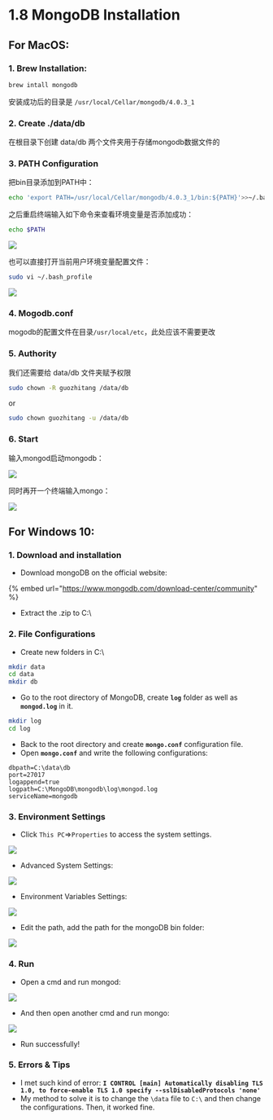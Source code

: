 # 1.8 MongoDB Installation

## For MacOS:

### 1. Brew Installation:

```bash
brew intall mongodb
```

安装成功后的目录是 `/usr/local/Cellar/mongodb/4.0.3_1`

### 2. Create ./data/db

在根目录下创建 data/db 两个文件夹用于存储mongodb数据文件的

### 3. PATH Configuration

把bin目录添加到PATH中：

```bash
echo 'export PATH=/usr/local/Cellar/mongodb/4.0.3_1/bin:${PATH}'>>~/.bash_profile
```

之后重启终端输入如下命令来查看环境变量是否添加成功：

```bash
echo $PATH
```

![](../.gitbook/assets/image%20%2836%29.png)

也可以直接打开当前用户环境变量配置文件：

```bash
sudo vi ~/.bash_profile
```

![](../.gitbook/assets/image%20%2826%29.png)

### 4. Mogodb.conf

mogodb的配置文件在目录`/usr/local/etc`，此处应该不需要更改

### 5. Authority

我们还需要给 data/db 文件夹赋予权限

```bash
sudo chown -R guozhitang /data/db
```

or

```bash
sudo chown guozhitang -u /data/db
```

### 6. Start

输入mongod启动mongodb：

![](../.gitbook/assets/image%20%2827%29.png)

同时再开一个终端输入mongo：

![](../.gitbook/assets/image%20%2824%29.png)

## For Windows 10:

### 1. Download and installation

* Download mongoDB on the official website: 

{% embed url="https://www.mongodb.com/download-center/community" %}

* Extract the .zip to C:\

### 2. File Configurations

* Create new folders in C:\

```bash
mkdir data
cd data
mkdir db
```

* Go to the root directory of MongoDB, create **`log`** folder as well as **`mongod.log`** in it.

```bash
mkdir log
cd log
```

* Back to the root directory and create **`mongo.conf`** configuration file.
* Open **`mongo.conf`** and write the following configurations:

```text
dbpath=C:\data\db
port=27017
logappend=true
logpath=C:\MongoDB\mongodb\log\mongod.log
serviceName=mongodb
```

### 3. Environment Settings

* Click `This PC`=&gt;`Properties` to access the system settings.

![](../.gitbook/assets/image%20%2847%29.png)

* Advanced System Settings:

![](../.gitbook/assets/image%20%2850%29.png)

* Environment Variables Settings:

![](../.gitbook/assets/image%20%2818%29.png)

* Edit the path, add the path for the mongoDB bin folder:

![](../.gitbook/assets/image%20%2813%29.png)

### 4. Run

* Open a cmd and run mongod:

![](../.gitbook/assets/image%20%2858%29.png)

* And then open another cmd and run mongo:

![](../.gitbook/assets/image%20%2821%29.png)

* Run successfully!

### 5. Errors & Tips

* I met such kind of error: **`I CONTROL [main] Automatically disabling TLS 1.0, to force-enable TLS 1.0 specify --sslDisabledProtocols 'none'`**
* My method to solve it is to change the `\data` file to `C:\` and then change the configurations. Then, it worked fine.

